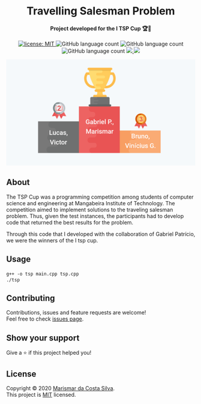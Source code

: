 <h1 align="center">Travelling Salesman Problem</h1>

<h4 align="center">
  Project developed for the I TSP Cup 🏆🥇
</h4>

<p align="center">
  <a href="https://github.com/marismarcosta/travelling-salesman-problem/blob/master/LICENSE" target="_blank">
    <img alt="license: MIT" src="https://img.shields.io/badge/license-MIT-yellow.svg" />
  </a>
  <img alt="GitHub language count" src="https://img.shields.io/github/languages/top/marismarcosta/travelling-salesman-problem?color=brightgreen" />
  <img alt="GitHub language count" src="https://img.shields.io/github/last-commit/marismarcosta/travelling-salesman-problem?color=78866b" />
  <img alt="GitHub language count" src="https://img.shields.io/github/repo-size/marismarcosta/travelling-salesman-problem?color=ffa07a" />
  <a href="https://github.com/marismarcosta">
    <img src="https://img.shields.io/badge/github-marismarcosta-7159C1?logo=GitHub"/>
  </a>
  <a href="https://www.linkedin.com/in/marismarcosta/">
    <img src="https://img.shields.io/badge/linkedin-marismarcosta-blue?logo=linkedin"/>
  </a>
</p>

<p align="center">
  <img src=".github/podio-final.png" weight=200 />
</p>


## About

The TSP Cup was a programming competition among students of computer science and engineering at Mangabeira Institute of Technology. The competition aimed to implement solutions to the traveling salesman problem. Thus, given the test instances, the participants had to develop code that returned the best results for the problem.

Through this code that I developed with the collaboration of Gabriel Patrício, we were the winners of the I tsp cup.

## Usage

``` 
g++ -o tsp main.cpp tsp.cpp
./tsp
```

## Contributing

Contributions, issues and feature requests are welcome! </br>
Feel free to check [issues page](https://github.com/marismarcosta/travelling-salesman-problem/issues).

## Show your support

Give a ⭐️ if this project helped you!

## License 

Copyright © 2020 [Marismar da Costa Silva](https://github.com/marismarcosta).<br />
This project is [MIT](https://github.com/marismarcosta/travelling-salesman-problem/blob/master/LICENSE) licensed.

